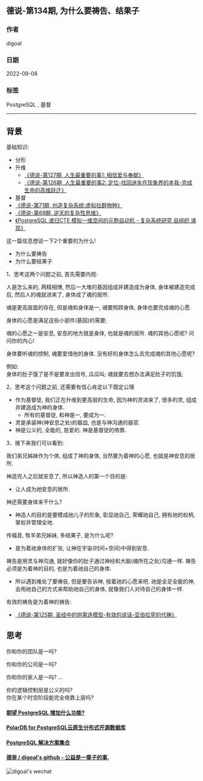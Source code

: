 ## 德说-第134期, 为什么要祷告、结果子       
                            
### 作者                            
digoal                            
                            
### 日期                            
2022-09-08                            
                            
### 标签                            
PostgreSQL , 基督               
                
----                            
                            
## 背景     
    
基础知识:     
- 分形    
- 升维    
    - [《德说-第127期, 人生最重要的事1: 相信爱与奉献》](../202208/20220822_01.md)      
    - [《德说-第126期, 人生最重要的事2: 定位-找回迷失在现象界的本我-完成生命的高维跃迁》](../202208/20220819_03.md)      
- 基督    
- [《德说-第71期, 创造复杂系统:虚拟社群物种》](../202112/20211203_03.md)  
- [《德说-第69期, 逆天的复杂性思维》](../202112/20211202_05.md)  
- [《PostgreSQL 递归CTE 模拟一维空间的元胞自动机 - 复杂系统研究 自组织,涌现》](../202112/20211202_04.md)  
    
这一篇信息想谈一下2个重要的为什么!    
- 为什么要祷告    
- 为什么要结果子    
    
1、思考这两个问题之前, 首先需要内观:    
    
人是怎么来的, 两精相博, 然后一大堆的基因组成并建造成为身体, 身体被建造完成后, 然后人的魂就进来了, 身体成了魂的居所.     
    
魂是更高层面的存在, 但是魂和身体是一, 魂要照顾身体, 身体也要完成魂的心愿.     
    
身体的心愿是满足这些小部件(基因)的需要;     
    
魂的心愿之一是安息, 安息的地方就是身体, 也就是魂的居所. 魂的其他心愿呢? 问问你的内心!      
    
身体要听魂的控制, 魂要爱惜他的身体. 没有好的身体怎么去完成魂的其他心愿呢?      
    
例如:     
身体的肚子饿了是不是要发出信号, 瓜瓜叫; 魂就要去想办法满足肚子的饥饿;     
    
2、思考这个问题之前, 还需要有信心肯定以下既定公理    
    
- 作为基督徒, 我们正在升维到更高层的生命, 因为神的灵进来了, 很多的灵, 组成并建造成为神的身体.    
    - 所有的基督徒, 和神是一, 要成为一.      
- 灵是承装神(神安息之处)的器皿, 也是与神沟通的器官.     
- 神是公义的, 全能的, 慈爱的. 神是基督徒的倚靠.    
    
3、接下来我们可以看到:    
    
我们弟兄姊妹作为个体, 组成了神的身体, 当然要为着神的心愿, 也就是神安息的居所.      
    
神造完人之后就安息了, 所以神造人的第一个目的是:     
- 让人成为祂安息的居所.     
    
神还需要身体来干什么?     
- 神造人的目的是要模成祂儿子的形象, 彰显祂自己, 荣耀祂自己, 拥有祂的权柄, 掌权并管理全地.     
    
传福音, 牧羊弟兄姊妹, 多结果子, 是为什么呢?     
- 是为着祂身体的扩张, 让神在宇宙(时间+空间)中得到安息.     
    
祷告是用灵与神沟通, 就好像你的肚子通过神经和大脑(魂所在之处)沟通一样. 祷告必须是为着神的目的, 也是为着祂自己的身体.     
- 所以遇到难处了要祷告, 但是要告诉神, 按着祂的心愿来吧. 祂是全足全能的神, 会用祂自己的方式来帮助祂自己的身体, 就像我们人对待自己的身体一样.       
    
有效的祷告是为着神的祷告:     
- [《德说-第125期, 圣经中的供需连模型-有效的说话-亚伯拉罕的代祷》](../202208/20220819_02.md)      
    
## 思考  
你和你的团队是一吗?   
  
你和你的公司是一吗?   
  
你和你的家人是一吗? ...   
  
你的逻辑控制层是公义的吗?   
你在某个时空阶段能完全倚靠上层吗?   
      
  
#### [期望 PostgreSQL 增加什么功能?](https://github.com/digoal/blog/issues/76 "269ac3d1c492e938c0191101c7238216")
  
  
#### [PolarDB for PostgreSQL云原生分布式开源数据库](https://github.com/ApsaraDB/PolarDB-for-PostgreSQL "57258f76c37864c6e6d23383d05714ea")
  
  
#### [PostgreSQL 解决方案集合](https://yq.aliyun.com/topic/118 "40cff096e9ed7122c512b35d8561d9c8")
  
  
#### [德哥 / digoal's github - 公益是一辈子的事.](https://github.com/digoal/blog/blob/master/README.md "22709685feb7cab07d30f30387f0a9ae")
  
  
![digoal's wechat](../pic/digoal_weixin.jpg "f7ad92eeba24523fd47a6e1a0e691b59")
  

